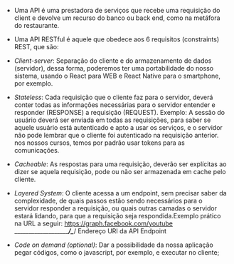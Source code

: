 - Uma API é uma prestadora de serviços que recebe uma requisição do client e devolve um recurso do banco ou back end, como na metáfora do restaurante.

- Uma API RESTful é aquele que obedece aos 6 requisitos (constraints) REST, que são:

- _Client-server_: Separação do cliente e do armazenamento de dados (servidor), dessa forma, poderemos ter uma portabilidade do nosso sistema, usando o React para WEB e React Native para o smartphone, por exemplo.

- _Stateless_: Cada requisição que o cliente faz para o servidor, deverá conter todas as informações necessárias para o servidor entender e responder (RESPONSE) a requisição (REQUEST). Exemplo: A sessão do usuário deverá ser enviada em todas as requisições, para saber se aquele usuário está autenticado e apto a usar os serviços, e o servidor não pode lembrar que o cliente foi autenticado na requisição anterior. nos nossos cursos, temos por padrão usar tokens para as comunicações.

- _Cacheable_: As respostas para uma requisição, deverão ser explícitas ao dizer se aquela requisição, pode ou não ser armazenada em cache pelo cliente.

- _Layered System_: O cliente acessa a um endpoint, sem precisar saber da complexidade, de quais passos estão sendo necessários para o servidor responder a requisição, ou quais outras camadas o servidor estará lidando, para que a requisição seja respondida.Exemplo prático na URL a seguir:
https://graph.facebook.com/youtube
\________________________/\______/
    Endereço URI da API    Endpoint

- _Code on demand (optional)_: Dar a possibilidade da nossa aplicação pegar códigos, como o javascript, por exemplo, e executar no cliente;
